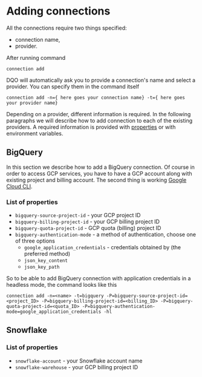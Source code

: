# Adding connections


All the connections require two things specified:

- connection name,
- provider.

After running command
```
connection add
```
DQO will automatically ask you to provide a connection's name and select a provider. You can specify them in the
command itself

```
connection add -n={ here goes your connection name} -t={ here goes your provider name}
```

Depending on a provider, different information is required. In the following paragraphs we will describe how to add 
connection to each of the existing providers.
A required information is provided with [properties]() or with environment variables.

## BigQuery

In this section we describe how to add a BigQuery connection. Of course in order to access GCP services, you have to 
have a GCP account along with existing project and billing account. The second thing is working
[Google Cloud CLI](https://cloud.google.com/sdk/docs/install).

### List of properties
- `bigquery-source-project-id` - your GCP project ID
- `bigquery-billing-project-id` - your GCP billing project ID
- `bigquery-quota-project-id` - GCP quota (billing) project ID
- `bigquery-authentication-mode` - a method of authentication, choose one of three options
    - `google_application_credentials` - credentials obtained by (the preferred method)
    - `json_key_content`
    - `json_key_path`
    
So to be able to add BigQuery connection with application credentials in a headless mode, the command looks like this

```
connection add -n=<name> -t=bigquery -P=bigquery-source-project-id=<project_ID> -P=bigquery-billing-project-id=<billing_ID> -P=bigquery-quota-project-id=<quota_ID> -P=bigquery-authentication-mode=google_application_credentials -hl
```
## Snowflake

### List of properties
- `snowflake-account` - your Snowflake account name
- `snowflake-warehouse` - your GCP billing project ID